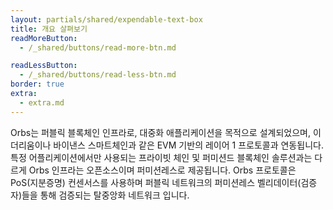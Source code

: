 ```yaml
---
layout: partials/shared/expendable-text-box
title: 개요 살펴보기
readMoreButton:
  - /_shared/buttons/read-more-btn.md

readLessButton:
  - /_shared/buttons/read-less-btn.md
border: true
extra:
  - extra.md
---
```


Orbs는 퍼블릭 블록체인 인프라로, 대중화 애플리케이션을 목적으로 설계되었으며, 이더리움이나 바이낸스 스마트체인과 같은 EVM 기반의 레이어 1 프로토콜과 연동됩니다. 특정 어플리케이션에서만 사용되는 프라이빗 체인 및 퍼미션드 블록체인 솔루션과는 다르게  Orbs 인프라는 오픈소스이며 퍼미션레스로 제공됩니다. Orbs 프로토콜은 PoS(지분증명) 컨센서스를 사용하며 퍼블릭 네트워크의 퍼미션레스 벨리데이터(검증자)들을 통해 검증되는 탈중앙화 네트워크 입니다.
